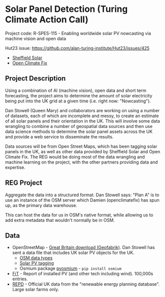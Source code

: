 # Solar Panel Detection (Turing Climate Action Call)

Project code: R-SPES-115 - Enabling worldwide solar PV nowcasting via machine vision and open data

Hut23 issue: https://github.com/alan-turing-institute/Hut23/issues/425

- [Sheffield Solar](https://www.solar.sheffield.ac.uk/)
- [Open Climate Fix](https://openclimatefix.org/)

## Project Description

Using a combination of AI (machine vision), open data and short term forecasting, the project aims to determine the amount of solar electricity being put into the UK grid at a given time (i.e. right now: "Nowcasting").

Dan Stowell (Queen Mary) and collaborators are working on using a number of datasets, each of which are incomplete and messy, to create an estimate of all solar panels and their orientation in the UK. This will involve some data wrangling to combine a number of geospatial data sources and then use data science methods to determine the solar panel assets across the UK and provide a web service to disseminate the results.

Data sources will be from Open Street Maps, which has been tagging solar panels in the UK, as well as other data provided by Sheffield Solar and Open Climate Fix. The REG would be doing most of the data wrangling and machine learning on the project, with the other partners providing data and expertise.

## REG Project

Aggregate the data into a structured format. Dan Stowell says: "Plan A" is to use an instance of the OSM server which Damien (openclimatefix) has spun up, as the primary data warehouse.

This can host the data for us in OSM's native format, while allowing us to add extra metadata that wouldn't normally be in OSM.

## Data

- OpenStreetMap - [Great Britain download (Geofabrik)](https://download.geofabrik.de/europe/great-britain.html). Dan Stowell has sent a data file that includes UK solar PV objects for the UK.
    - [OSM data types](https://wiki.openstreetmap.org/wiki/Elements)
    - [Solar PV tagging](https://wiki.openstreetmap.org/wiki/Tag:generator:source%3Dsolar)
    - Osmium package [pyosmium](https://github.com/osmcode/pyosmium) - `pip install osmium`
- [FiT](https://www.ofgem.gov.uk/environmental-programmes/fit/contacts-guidance-and-resources/public-reports-and-data-fit/installation-reports) - Report of installed PV (and other tech including wind). 100,000s entries.
- [REPD](https://www.gov.uk/government/publications/renewable-energy-planning-database-monthly-extract) - Official UK data from the "renewable energy planning database". Large solar farms only.
